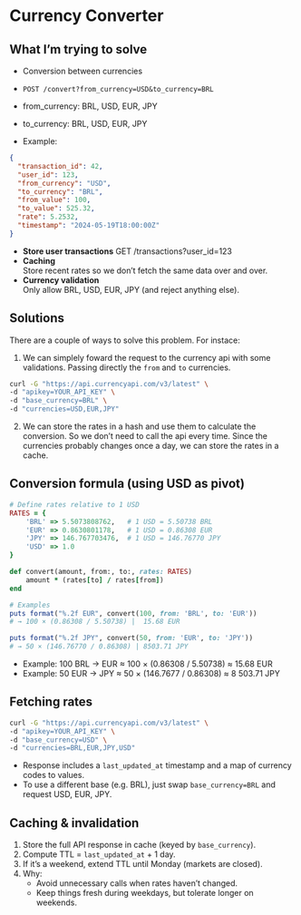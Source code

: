 # Currency Converter

## What I’m trying to solve
- Conversion between currencies
- `POST /convert?from_currency=USD&to_currency=BRL`
- from_currency: BRL, USD, EUR, JPY
- to_currency: BRL, USD, EUR, JPY

- Example:
```json
{
  "transaction_id": 42,
  "user_id": 123,
  "from_currency": "USD",
  "to_currency": "BRL",
  "from_value": 100,
  "to_value": 525.32,
  "rate": 5.2532,
  "timestamp": "2024-05-19T18:00:00Z"
}
```
- **Store user transactions**
GET /transactions?user_id=123
- **Caching**  
Store recent rates so we don’t fetch the same data over and over.  
- **Currency validation**  
Only allow BRL, USD, EUR, JPY (and reject anything else).  

## Solutions

There are a couple of ways to solve this problem. For instace:

1. We can simplely foward the request to the currency api with some validations. 
Passing directly the `from` and `to` currencies.

```bash
curl -G "https://api.currencyapi.com/v3/latest" \
-d "apikey=YOUR_API_KEY" \
-d "base_currency=BRL" \
-d "currencies=USD,EUR,JPY"
```
2. We can store the rates in a hash and use them to calculate the conversion. 
So we don’t need to call the api every time. Since the currencies probably changes once a day, 
we can store the rates in a cache.

## Conversion formula (using USD as pivot)

```ruby
# Define rates relative to 1 USD
RATES = {
    'BRL' => 5.5073808762,   # 1 USD = 5.50738 BRL
    'EUR' => 0.8630801178,   # 1 USD = 0.86308 EUR
    'JPY' => 146.767703476,  # 1 USD = 146.76770 JPY
    'USD' => 1.0
}

def convert(amount, from:, to:, rates: RATES)
    amount * (rates[to] / rates[from])
end

# Examples
puts format("%.2f EUR", convert(100, from: 'BRL', to: 'EUR'))
# → 100 × (0.86308 / 5.50738) |  15.68 EUR

puts format("%.2f JPY", convert(50, from: 'EUR', to: 'JPY'))
# → 50 × (146.76770 / 0.86308) | 8503.71 JPY

````

* Example: 100 BRL → EUR ≈ 100 × (0.86308 / 5.50738) ≈ 15.68 EUR
* Example: 50 EUR → JPY ≈ 50 × (146.7677 / 0.86308) ≈ 8 503.71 JPY

## Fetching rates

```bash
curl -G "https://api.currencyapi.com/v3/latest" \
-d "apikey=YOUR_API_KEY" \
-d "base_currency=USD" \
-d "currencies=BRL,EUR,JPY,USD"
```

* Response includes a `last_updated_at` timestamp and a map of currency codes to values.
* To use a different base (e.g. BRL), just swap `base_currency=BRL` and request USD, EUR, JPY.

## Caching & invalidation

1. Store the full API response in cache (keyed by `base_currency`).
2. Compute TTL = `last_updated_at` + 1 day.
3. If it’s a weekend, extend TTL until Monday (markets are closed).
4. Why:
   * Avoid unnecessary calls when rates haven’t changed.
   * Keep things fresh during weekdays, but tolerate longer on weekends.

